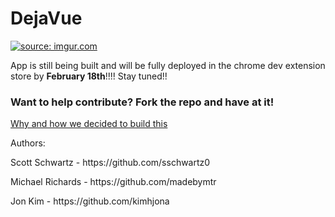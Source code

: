 # DejaVue

<a href="http://imgur.com/SkifFa4"><img src="http://i.imgur.com/SkifFa4.png" title="source: imgur.com" /></a>


App is still being built and will be fully deployed in the chrome dev extension store by <b>February 18th</b>!!!! Stay tuned!!

### Want to help contribute? Fork the repo and have at it!


<a href="https://medium.com/@jonajumba/why-were-building-dejavue-js-80e037bf15e3#.tygt4by9o">Why and how we decided to build this</a>



Authors:
<p>Scott Schwartz - https://github.com/sschwartz0</p>
<p>Michael Richards - https://github.com/madebymtr</p>
<p>Jon Kim - https://github.com/kimhjona</p>
